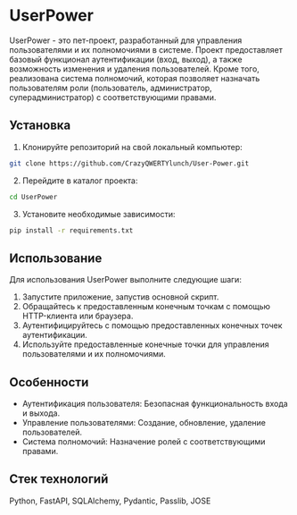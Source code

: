 # UserPower
UserPower - это пет-проект, разработанный для управления пользователями и их полномочиями в системе. Проект предоставляет базовый функционал аутентификации (вход, выход), а также возможность изменения и удаления пользователей. Кроме того, реализована система полномочий, которая позволяет назначать пользователям роли (пользователь, администратор, суперадминистратор) с соответствующими правами.

## Установка
1. Клонируйте репозиторий на свой локальный компьютер:
```bash
git clone https://github.com/CrazyQWERTYlunch/User-Power.git
```
2. Перейдите в каталог проекта:
```bash
cd UserPower
```
3. Установите необходимые зависимости:
```bash
pip install -r requirements.txt
```
## Использование
Для использования UserPower выполните следующие шаги:

1. Запустите приложение, запустив основной скрипт.
2. Обращайтесь к предоставленным конечным точкам с помощью HTTP-клиента или браузера.
3. Аутентифицируйтесь с помощью предоставленных конечных точек аутентификации.
4. Используйте предоставленные конечные точки для управления пользователями и их полномочиями.
## Особенности
- Аутентификация пользователя: Безопасная функциональность входа и выхода.
- Управление пользователями: Создание, обновление, удаление пользователей.
- Система полномочий: Назначение ролей с соответствующими правами.
## Стек технологий
Python, FastAPI, SQLAlchemy, Pydantic, Passlib, JOSE
